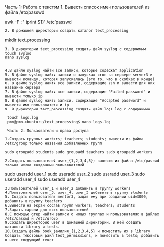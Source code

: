 Часть 1: Работа с текстом
    1. Вывести список имен пользователей из файла /etc/passwd

  awk -F : ' {print $1}' /etc/passwd

    
    2. В домашней директории создать каталог text_processing
    
  mkdir text_processing 
    
    3. В директории text_processing создать файл syslog с содержимым
    touch syslog
    nano syslog 

    
    4.В файле syslog найти все записи, которые содержат application
    5. В файле syslog найти записи о запусках cron на сервере server3 и вывести команду, которая запускалась (это то, что в скобках в конце)
    6. В файле syslog найти все записи, содержащие ssh и вывести для них название сервера
    7. В файле syslog найти все записи, содержащие "Failed password" и вывести только ip
    8. В файле syslog найти записи, содержащие "Accepted password" и вывести имя пользователя и ip
    9. В директории text_proxessing создать файл logs.log с содержимым

     touch logs.log
     pmn@pmn-ubuntu:~/text_processing$ nano logs.log 

     Часть 2: Пользователи и права доступа
     
    1.Создать группы: workers; teachers; students; вывести из файла /etc/group только названия добавленных групп
    
    sudo groupadd students sudo groupadd teachers sudo groupadd workers

    2.Создать пользователей user_{1,2,3,4,5}; вывести из файла /etc/passwd только имена созданных пользователей
  sudo useradd user_1
  sudo useradd user_2
  sudo useradd user_3
  sudo useradd user_4
  sudo useradd user_4


    
    3.Пользователей user_1 и user_2 добавить в группу workers
    4.Пользователей user_3, user_4, user_5 добавить в группу students
    5. Создать пользователя mentor3, задав ему при создании uid=3000, добавить в группу teachers
    6.Вывести на экран состав групп workers; teachers; students
    7.Задать пароли для всех пользователей
    8.С помощью grep найти записи о новых группах и пользователях в файлах /etc/passwd и /etc/group
    9.Создать директорию user в домашней директории. В ней создать каталоги library и tests.
    10.Создать файлы book_фамилия_{1,2,3,4,5} и поместить их в library
    Создать текстовый файл test_permissions, и поместить в tests; добавить в него следующий текст



